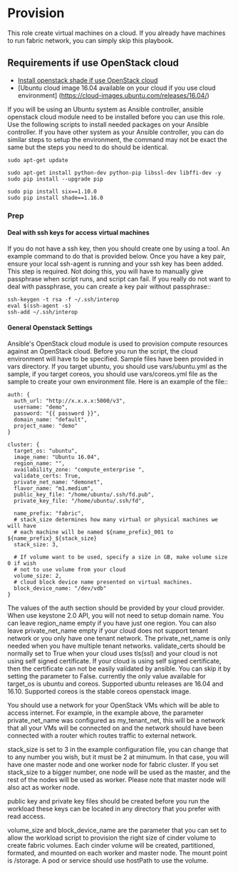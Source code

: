 # Provision

This role create virtual machines on a cloud. If you already have machines to run fabric network,
you can simply skip this playbook.  

## Requirements if use OpenStack cloud

- [Install openstack shade if use OpenStack cloud](http://docs.openstack.org/infra/shade/installation.html)
- [Ubuntu cloud image 16.04 available on your cloud if you use cloud environment] (https://cloud-images.ubuntu.com/releases/16.04/)

If you will be using an Ubuntu system as Ansible controller, ansible openstack cloud
module need to be installed before you can use this role. Use the following scripts
to install needed packages on your Ansible controller. If you have other system as
your Ansible controller, you can do similar steps to setup the environment, the
command may not be exact the same but the steps you need to do should be identical.

    sudo apt-get update

    sudo apt-get install python-dev python-pip libssl-dev libffi-dev -y
    sudo pip install --upgrade pip

    sudo pip install six==1.10.0
    sudo pip install shade==1.16.0

### Prep

#### Deal with ssh keys for access virtual machines

If you do not have a ssh key, then you should create one by using a tool.
An example command to do that is provided below. Once you have a key pair,
ensure your local ssh-agent is running and your ssh key has been added.
This step is required. Not doing this, you will have to manually give
passphrase when script runs, and script can fail. If you really do not want
to deal with passphrase, you can create a key pair without passphrase::

    ssh-keygen -t rsa -f ~/.ssh/interop
    eval $(ssh-agent -s)
    ssh-add ~/.ssh/interop

#### General Openstack Settings

Ansible's OpenStack cloud module is used to provision compute resources
against an OpenStack cloud. Before you run the script, the cloud environment
will have to be specified. Sample files have been provided in vars directory.
If you target ubuntu, you should use vars/ubuntu.yml as the sample, if you
target coreos, you should use vars/coreos.yml file as the sample to create
your own environment file. Here is an example of the file::

    auth: {
      auth_url: "http://x.x.x.x:5000/v3",
      username: "demo",
      password: "{{ password }}",
      domain_name: "default",
      project_name: "demo"
    }

    cluster: {
      target_os: "ubuntu",
      image_name: "Ubuntu 16.04",
      region_name: "",
      availability_zone: "compute_enterprise ",
      validate_certs: True,
      private_net_name: "demonet",
      flavor_name: "m1.medium",
      public_key_file: "/home/ubuntu/.ssh/fd.pub",
      private_key_file: "/home/ubuntu/.ssh/fd",
  
      name_prefix: "fabric",
      # stack_size determines how many virtual or physical machines we will have
      # each machine will be named ${name_prefix}_001 to ${name_prefix}_${stack_size} 
      stack_size: 3,
  
      # If volume want to be used, specify a size in GB, make volume size 0 if wish
      # not to use volume from your cloud
      volume_size: 2,
      # cloud block device name presented on virtual machines.
      block_device_name: "/dev/vdb"
    }

The values of the auth section should be provided by your cloud provider. When
use keystone 2.0 API, you will not need to setup domain name. You can leave
region_name empty if you have just one region. You can also leave
private_net_name empty if your cloud does not support tenant network or you
only have one tenant network. The private_net_name is only needed when you
have multiple tenant networks. validate_certs should be normally set to True
when your cloud uses tls(ssl) and your cloud is not using self signed
certificate. If your cloud is using self signed certificate, then the
certificate can not be easily validated by ansible. You can skip it by setting
the parameter to False. currently the only value available for target_os is
ubuntu and coreos. Supported ubuntu releases are 16.04 and 16.10. Supported
coreos is the stable coreos openstack image.

You should use a network for your OpenStack VMs which will be able to access
internet. For example, in the example above, the parameter private_net_name
was configured as my_tenant_net, this will be a network that all your VMs
will be connected on and the network should have been connected with a router
which routes traffic to external network.

stack_size is set to 3 in the example configuration file, you can change that
to any number you wish, but it must be 2 at minumum. In that case, you will
have one master node and one worker node for fabric cluster. If you set stack_size
to a bigger number, one node will be used as the master, and the rest of the
nodes will be used as worker. Please note that master node will also act as
worker node.

public key and private key files should be created before you run the workload
these keys can be located in any directory that you prefer with read access.

volume_size and block_device_name are the parameter that you can set to allow
the workload script to provision the right size of cinder volume to create
fabric volumes. Each cinder volume will be created, partitioned, formated, and
mounted on each worker and master node. The mount point is /storage. A pod or
service should use hostPath to use the volume.
